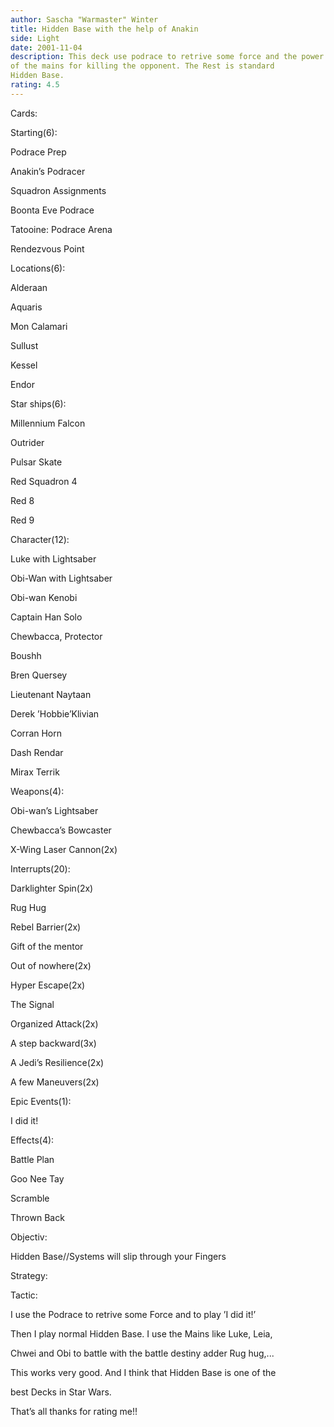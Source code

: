 ```yaml
---
author: Sascha "Warmaster" Winter
title: Hidden Base with the help of Anakin
side: Light
date: 2001-11-04
description: This deck use podrace to retrive some force and the power 
of the mains for killing the opponent. The Rest is standard
Hidden Base.
rating: 4.5
---
```

Cards: 

Starting(6):

Podrace Prep
Anakin’s Podracer
Squadron Assignments
Boonta Eve Podrace
Tatooine: Podrace Arena
Rendezvous Point 

Locations(6):

Alderaan
Aquaris
Mon Calamari
Sullust
Kessel
Endor

Star ships(6):

Millennium Falcon
Outrider
Pulsar Skate
Red Squadron 4
Red 8
Red 9

Character(12):

Luke with Lightsaber
Obi-Wan with Lightsaber
Obi-wan Kenobi
Captain Han Solo
Chewbacca, Protector
Boushh
Bren Quersey                                                       
Lieutenant Naytaan
Derek ’Hobbie’Klivian
Corran Horn
Dash Rendar
Mirax Terrik

Weapons(4):

Obi-wan’s Lightsaber
Chewbacca’s Bowcaster
X-Wing Laser Cannon(2x)

Interrupts(20):

Darklighter Spin(2x)
Rug Hug
Rebel Barrier(2x)
Gift of the mentor
Out of nowhere(2x)
Hyper Escape(2x)
The Signal
Organized Attack(2x)
A step backward(3x)
A Jedi’s Resilience(2x)
A few Maneuvers(2x)

Epic Events(1):

I did it!

Effects(4):

Battle Plan
Goo Nee Tay
Scramble
Thrown Back

Objectiv:

Hidden Base//Systems will slip through your Fingers


Strategy: 

Tactic:

I use the Podrace to retrive some Force and to play ’I did it!’
Then I play normal Hidden Base. I use the Mains like Luke, Leia,
Chwei and Obi to battle with the battle destiny adder Rug hug,...
This works very good. And I think that Hidden Base is one of the 
best Decks in Star Wars. 

That’s all thanks for rating me!! 